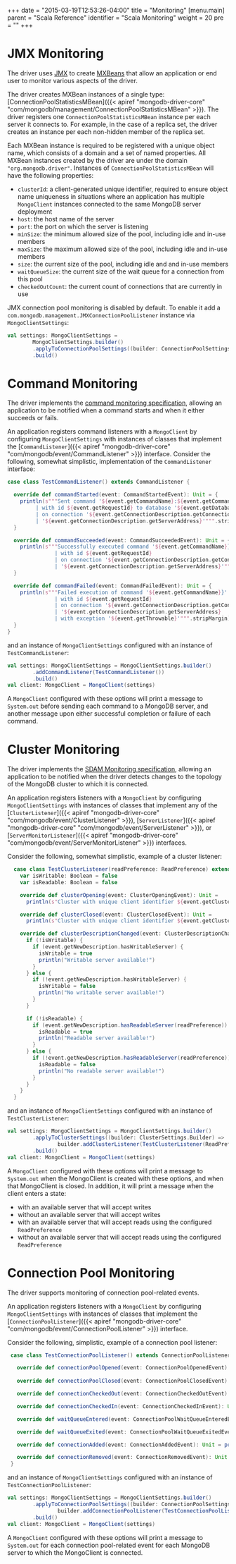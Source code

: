 +++
date = "2015-03-19T12:53:26-04:00"
title = "Monitoring"
[menu.main]
  parent = "Scala Reference"
  identifier = "Scala Monitoring"
  weight = 20
  pre = "<i class='fa'></i>"
+++

# JMX Monitoring

The driver uses [JMX](http://docs.oracle.com/javase/8/docs/technotes/guides/jmx/) to create
[MXBeans](http://docs.oracle.com/javase/tutorial/jmx/mbeans/mxbeans.html) that allow an
application or end user to monitor various aspects of the driver.

The driver creates MXBean instances of a single type:
[ConnectionPoolStatisticsMBean]({{< apiref "mongodb-driver-core" "com/mongodb/management/ConnectionPoolStatisticsMBean" >}}).
 The driver registers one `ConnectionPoolStatisticsMBean` instance per each server it connects to. For example, in the case of a replica
 set, the driver creates an instance per each non-hidden member of the replica set.

Each MXBean instance is required to be registered with a unique object name, which consists of a domain and a set of named properties. All
MXBean instances created by the driver are under the domain `"org.mongodb.driver"`.  Instances of `ConnectionPoolStatisticsMBean` will have
the following properties:

- `clusterId`: a client-generated unique identifier, required to ensure object name uniqueness in situations where an
application has multiple `MongoClient` instances connected to the same MongoDB server deployment
- `host`: the host name of the server
- `port`: the port on which the server is listening
- `minSize`: the minimum allowed size of the pool, including idle and in-use members
- `maxSize`: the maximum allowed size of the pool, including idle and in-use members
- `size`: the current size of the pool, including idle and and in-use members
- `waitQueueSize`: the current size of the wait queue for a connection from this pool
- `checkedOutCount`: the current count of connections that are currently in use


JMX connection pool monitoring is disabled by default. To enable it add a `com.mongodb.management.JMXConnectionPoolListener` instance via 
`MongoClientSettings`:

```scala
val settings: MongoClientSettings =
        MongoClientSettings.builder()
        .applyToConnectionPoolSettings((builder: ConnectionPoolSettings.Builder) => builder.addConnectionPoolListener(new JMXConnectionPoolListener()))
        .build()
```

# Command Monitoring

The driver implements the
[command monitoring specification](https://github.com/mongodb/specifications/blob/master/source/command-monitoring/command-monitoring.rst),
allowing an application to be notified when a command starts and when it either succeeds or fails.

An application registers command listeners with a `MongoClient` by configuring `MongoClientSettings` with instances of classes
that implement the [`CommandListener`]({{< apiref "mongodb-driver-core" "com/mongodb/event/CommandListener" >}}) interface. Consider the following, somewhat
simplistic, implementation of the `CommandListener` interface:
 
```scala
case class TestCommandListener() extends CommandListener {

  override def commandStarted(event: CommandStartedEvent): Unit = {
    println(s"""Sent command '${event.getCommandName}:${event.getCommand.get(event.getCommandName)}'
         | with id ${event.getRequestId} to database '${event.getDatabaseName}'
         | on connection '${event.getConnectionDescription.getConnectionId}' to server
         | '${event.getConnectionDescription.getServerAddress}'""".stripMargin)
  }

  override def commandSucceeded(event: CommandSucceededEvent): Unit = {
    println(s"""Successfully executed command '${event.getCommandName}}'
               | with id ${event.getRequestId}
               | on connection '${event.getConnectionDescription.getConnectionId}' to server
               | '${event.getConnectionDescription.getServerAddress}'""".stripMargin)
  }

  override def commandFailed(event: CommandFailedEvent): Unit = {
    println(s"""Failed execution of command '${event.getCommandName}}'
               | with id ${event.getRequestId}
               | on connection '${event.getConnectionDescription.getConnectionId}' to server
               | '${event.getConnectionDescription.getServerAddress}
               | with exception '${event.getThrowable}'""".stripMargin)
  }
}                                                                                                                         
```


and an instance of `MongoClientSettings` configured with an instance of `TestCommandListener`:

```scala
val settings: MongoClientSettings = MongoClientSettings.builder()
        .addCommandListener(TestCommandListener())
        .build()
val client: MongoClient = MongoClient(settings)
```

A `MongoClient` configured with these options will print a message to `System.out` before sending each command to a MongoDB server, and
another message upon either successful completion or failure of each command.

# Cluster Monitoring

The driver implements the
[SDAM Monitoring specification](https://github.com/mongodb/specifications/blob/master/source/server-discovery-and-monitoring/server-discovery-and-monitoring-monitoring.rst),
allowing an application to be notified when the driver detects changes to the topology of the MongoDB cluster to which it is connected.

An application registers listeners with a `MongoClient` by configuring  `MongoClientSettings` with instances of classes that
implement any of the [`ClusterListener`]({{< apiref "mongodb-driver-core" "com/mongodb/event/ClusterListener" >}}),
 [`ServerListener`]({{< apiref "mongodb-driver-core" "com/mongodb/event/ServerListener" >}}),
or [`ServerMonitorListener`]({{< apiref "mongodb-driver-core" "com/mongodb/event/ServerMonitorListener" >}}) interfaces.

Consider the following, somewhat simplistic, example of a cluster listener:

```scala
  case class TestClusterListener(readPreference: ReadPreference) extends ClusterListener {
    var isWritable: Boolean = false
    var isReadable: Boolean = false

    override def clusterOpening(event: ClusterOpeningEvent): Unit = 
      println(s"Cluster with unique client identifier ${event.getClusterId} opening")

    override def clusterClosed(event: ClusterClosedEvent): Unit =
      println(s"Cluster with unique client identifier ${event.getClusterId} closed")

    override def clusterDescriptionChanged(event: ClusterDescriptionChangedEvent): Unit = {
      if (!isWritable) {
        if (event.getNewDescription.hasWritableServer) {
          isWritable = true
          println("Writable server available!")
        }
      } else {
        if (!event.getNewDescription.hasWritableServer) {
          isWritable = false
          println("No writable server available!")
        }
      }

      if (!isReadable) {
        if (event.getNewDescription.hasReadableServer(readPreference)) {
          isReadable = true
          println("Readable server available!")
        }
      } else {
        if (!event.getNewDescription.hasReadableServer(readPreference)) {
          isReadable = false
          println("No readable server available!")
        }
      }
    }
  }
```

and an instance of `MongoClientSettings` configured with an instance of `TestClusterListener`:

```scala
val settings: MongoClientSettings = MongoClientSettings.builder()
        .applyToClusterSettings((builder: ClusterSettings.Builder) =>
                builder.addClusterListener(TestClusterListener(ReadPreference.secondary())))
        .build()
val client: MongoClient = MongoClient(settings)
```

A `MongoClient` configured with these options will print a message to `System.out` when the MongoClient is created with these options,
and when that MongoClient is closed.  In addition, it will print a message when the client enters a state:

* with an available server that will accept writes
* without an available server that will accept writes
* with an available server that will accept reads using the configured `ReadPreference`
* without an available server that will accept reads using the configured `ReadPreference`

# Connection Pool Monitoring

The driver supports monitoring of connection pool-related events.

An application registers listeners with a `MongoClient` by configuring `MongoClientSettings` with instances of classes that
implement the [`ConnectionPoolListener`]({{< apiref "mongodb-driver-core" "com/mongodb/event/ConnectionPoolListener" >}}) interface.

Consider the following, simplistic, example of a connection pool listener:

```scala
 case class TestConnectionPoolListener() extends ConnectionPoolListener {

   override def connectionPoolOpened(event: ConnectionPoolOpenedEvent): Unit = println(event)
   
   override def connectionPoolClosed(event: ConnectionPoolClosedEvent): Unit = println(event)

   override def connectionCheckedOut(event: ConnectionCheckedOutEvent): Unit = println(event)

   override def connectionCheckedIn(event: ConnectionCheckedInEvent): Unit = println(event)

   override def waitQueueEntered(event: ConnectionPoolWaitQueueEnteredEvent): Unit = println(event)

   override def waitQueueExited(event: ConnectionPoolWaitQueueExitedEvent): Unit = println(event)

   override def connectionAdded(event: ConnectionAddedEvent): Unit = println(event)

   override def connectionRemoved(event: ConnectionRemovedEvent): Unit = println(event)
 }
```

and an instance of `MongoClientSettings` configured with an instance of `TestConnectionPoolListener`:

```scala
val settings: MongoClientSettings = MongoClientSettings.builder()
        .applyToConnectionPoolSettings((builder: ConnectionPoolSettings.Builder) =>
                builder.addConnectionPoolListener(TestConnectionPoolListener()))
        .build()
val client: MongoClient = MongoClient(settings)
```

A `MongoClient` configured with these options will print a message to `System.out` for each connection pool-related event for each MongoDB
server to which the MongoClient is connected.
